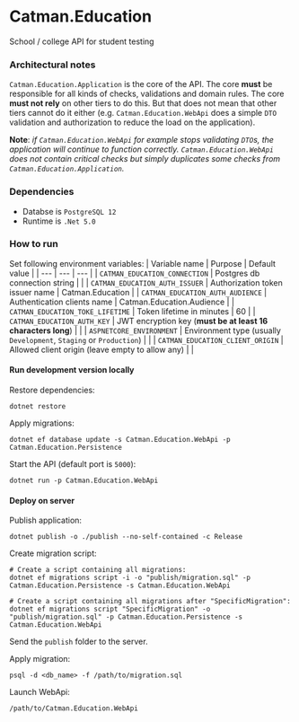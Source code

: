 # Catman.Education

School / college API for student testing

### Architectural notes

`Catman.Education.Application` is the core of the API. The core **must** be responsible for all kinds of checks, validations and domain rules. The core **must not rely** on other tiers to do this. But that does not mean that other tiers cannot do it either (e.g. `Catman.Education.WebApi` does a simple `DTO` validation and authorization to reduce the load on the application).

**Note**: *if `Catman.Education.WebApi` for example stops validating `DTO`s, the application will continue to function correctly. `Catman.Education.WebApi` does not contain critical checks but simply duplicates some checks from `Catman.Education.Application`.*

### Dependencies

- Databse is `PostgreSQL 12`
- Runtime is `.Net 5.0`

### How to run

Set following environment variables:
| Variable name | Purpose | Default value |
| --- | --- | --- |
| `CATMAN_EDUCATION_CONNECTION` | Postgres db connection string | |
| `CATMAN_EDUCATION_AUTH_ISSUER` | Authorization token issuer name | Catman.Education |
| `CATMAN_EDUCATION_AUTH_AUDIENCE` | Authentication clients name | Catman.Education.Audience |
| `CATMAN_EDUCATION_TOKE_LIFETIME` | Token lifetime in minutes | 60 |
| `CATMAN_EDUCATION_AUTH_KEY` | JWT encryption key (**must be at least 16 characters long**) | |
| `ASPNETCORE_ENVIRONMENT` | Environment type (usually `Development`, `Staging` or `Production`) | |
| `CATMAN_EDUCATION_CLIENT_ORIGIN` | Allowed client origin (leave empty to allow any) | |

#### Run development version locally

Restore dependencies:

```
dotnet restore
```

Apply migrations:

```
dotnet ef database update -s Catman.Education.WebApi -p Catman.Education.Persistence
```

Start the API (default port is `5000`):

```
dotnet run -p Catman.Education.WebApi
```

#### Deploy on server

Publish application:

```
dotnet publish -o ./publish --no-self-contained -c Release
```

Create migration script:

```
# Create a script containing all migrations:
dotnet ef migrations script -i -o "publish/migration.sql" -p Catman.Education.Persistence -s Catman.Education.WebApi

# Create a script containing all migrations after "SpecificMigration":
dotnet ef migrations script "SpecificMigration" -o "publish/migration.sql" -p Catman.Education.Persistence -s Catman.Education.WebApi
```

Send the `publish` folder to the server.

Apply migration:

```
psql -d <db_name> -f /path/to/migration.sql
```

Launch WebApi:

```
/path/to/Catman.Education.WebApi
```
